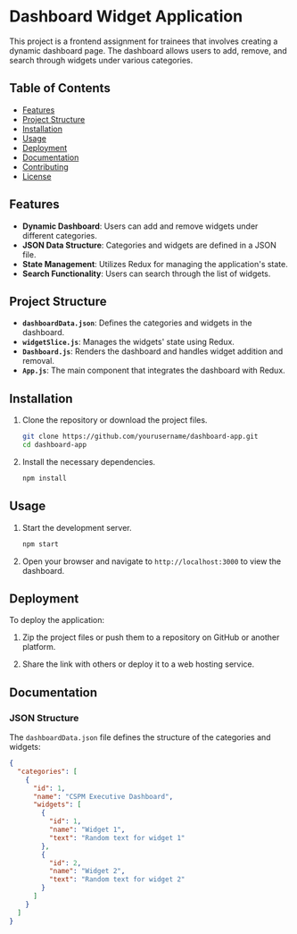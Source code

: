 # Dashboard Widget Application

This project is a frontend assignment for trainees that involves creating a dynamic dashboard page. The dashboard allows users to add, remove, and search through widgets under various categories.

## Table of Contents

- [Features](#features)
- [Project Structure](#project-structure)
- [Installation](#installation)
- [Usage](#usage)
- [Deployment](#deployment)
- [Documentation](#documentation)
- [Contributing](#contributing)
- [License](#license)

## Features

- **Dynamic Dashboard**: Users can add and remove widgets under different categories.
- **JSON Data Structure**: Categories and widgets are defined in a JSON file.
- **State Management**: Utilizes Redux for managing the application's state.
- **Search Functionality**: Users can search through the list of widgets.

## Project Structure

- **`dashboardData.json`**: Defines the categories and widgets in the dashboard.
- **`widgetSlice.js`**: Manages the widgets' state using Redux.
- **`Dashboard.js`**: Renders the dashboard and handles widget addition and removal.
- **`App.js`**: The main component that integrates the dashboard with Redux.

## Installation

1. Clone the repository or download the project files.

    ```bash
    git clone https://github.com/yourusername/dashboard-app.git
    cd dashboard-app
    ```

2. Install the necessary dependencies.

    ```bash
    npm install
    ```

## Usage

1. Start the development server.

    ```bash
    npm start
    ```

2. Open your browser and navigate to `http://localhost:3000` to view the dashboard.

## Deployment

To deploy the application:

1. Zip the project files or push them to a repository on GitHub or another platform.

2. Share the link with others or deploy it to a web hosting service.

## Documentation

### JSON Structure

The `dashboardData.json` file defines the structure of the categories and widgets:

```json
{
  "categories": [
    {
      "id": 1,
      "name": "CSPM Executive Dashboard",
      "widgets": [
        {
          "id": 1,
          "name": "Widget 1",
          "text": "Random text for widget 1"
        },
        {
          "id": 2,
          "name": "Widget 2",
          "text": "Random text for widget 2"
        }
      ]
    }
  ]
}

